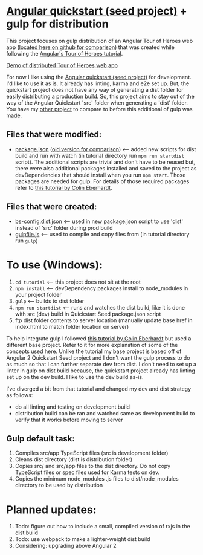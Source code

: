 # [Angular quickstart (seed project)](https://github.com/angular/quickstart) + gulp for distribution
  
This project focuses on gulp distribution of an Angular Tour of Heroes web app ([located here on github for comparison](https://github.com/BumbleB2na/Angular_Tour-of-Heroes)) that was created while following the [Angular's Tour of Heroes tutorial](https://angular.io/docs/ts/latest/tutorial/).  
  
[Demo of distributed Tour of Heroes web app](https://mobilewebsmart.com/_tests/20170819_angular_tourofheroes/)  
  
For now I like using the [Angular quickstart (seed project)](https://github.com/angular/quickstart) for development. I'd like to use it as is. It already has linting, karma and e2e set up. But, the quickstart project does not have any way of generating a dist folder for easily distributing a production build. So, this project aims to stay out of the way of the Angular Quickstart 'src' folder when generating a 'dist' folder. You have my [other project](https://github.com/BumbleB2na/Angular_Tour-of-Heroes) to compare to before this additional of gulp was made.  
  
## Files that were modified:
- [package.json](https://github.com/BumbleB2na/Angular_Tour-of-Heroes_Gulp/blob/master/tutorial/package.json) ([old version for comparison](https://github.com/BumbleB2na/Angular_Tour-of-Heroes/blob/master/tutorial/package.json)) <-- added new scripts for dist build and run with watch (in tutorial directory run `npm run startdist` script). The additional scripts are trivial and don't have to be reused but, there were also additional packages installed and saved to the project as devDependencies that should install when you run `npm start`. Those packages are needed for gulp. For details of those required packages refer to [this tutorial by Colin Eberhardt](http://blog.scottlogic.com/2015/12/24/creating-an-angular-2-build.html).    
   
## Files that were created:
- [bs-config.dist.json](https://github.com/BumbleB2na/Angular_Tour-of-Heroes_Gulp/blob/master/tutorial/bs-config.dist.json)  <-- used in new package.json script to use 'dist' instead of 'src' folder during prod build
- [gulpfile.js](https://github.com/BumbleB2na/Angular_Tour-of-Heroes_Gulp/blob/master/tutorial/gulpfile.js)  <-- used to compile and copy files from  (in tutorial directory run `gulp`)  
  
# To use (Windows):
1. `cd tutorial`  <-- this project does not sit at the root
2. `npm install`  <-- devDependency packages install to node_modules in your project folder
3. `gulp`  <-- builds to dist folder
4. `npm run startdist`  <-- runs and watches the dist build, like it is done with src (dev) build in Quickstart Seed package.json script
5. ftp dist folder contents to server location  (manually update base href in index.html to match folder location on server)
  
To help integrate gulp I followed [this tutorial by Colin Eberhardt](http://blog.scottlogic.com/2015/12/24/creating-an-angular-2-build.html) but used a different base project. Refer to it for more explanation of some of the concepts used here. Unlike the tutorial my base project is based off of Angular 2 Quickstart Seed project and I don't want the gulp process to do as much so that I can further separate dev from dist. I don't need to set up a linter in gulp on dist build because, the quickstart project already has linting set up on the dev build. I like to use the dev build as-is.  
  
I've diverged a bit from that tutorial and changed my dev and dist strategy as follows: 
- do all linting and testing on development build
- distribution build can be ran and watched same as development build to verify that it works before moving to server  
  
## Gulp default task:
1. Compiles src/app TypeScript files  (src is development folder)
2. Cleans dist directory  (dist is distribution folder)
3. Copies src/ and src/app files to the dist directory. Do not copy TypeScript files or spec files used for Karma tests on dev.  
4. Copies the minimum node\_modules .js files to dist/node_modules directory to be used by distribution  
  
# Planned updates:
1. Todo: figure out how to include a small, compiled version of rxjs in the dist build
2. Todo: use webpack to make a lighter-weight dist build  
3. Considering: upgrading above Angular 2  
